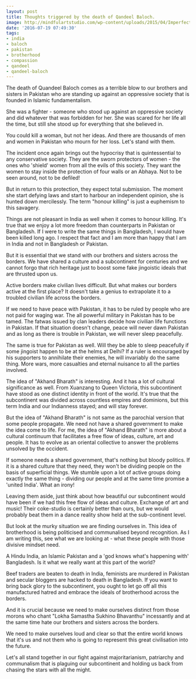 ```yaml
---
layout: post
title: Thoughts triggered by the death of Qandeel Baloch.
image: http://mindfulartstudio.com/wp-content/uploads/2015/04/Imperfect-Fish.jpg
date: '2016-07-19 07:49:30'
tags:
- india
- baloch
- pakistan
- brotherhood
- compassion
- qandeel
- qandeel-baloch
---
```


The death of Quandeel Baloch comes as a terrible blow to our brothers and sisters in Pakistan who are standing up against an oppressive society that is founded in Islamic fundamentalism.

She was a fighter - someone who stood up against an oppressive society and did whatever that was forbidden for her. She was scared for her life all the time, but still she stood up for everything that she believed in.

You could kill a woman, but not her ideas. And there are thousands of men and women in Pakistan who mourn for her loss. Let's stand with them.

The incident once again brings out the hypocrisy that is quintessential to any conservative society. They are the sworn protectors of women - the ones who 'shield' women from all the evils of this society. They want the women to stay inside the protection of four walls or an Abhaya. Not to be seen around, not to be defiled!

But in return to this protection, they expect total submission. The moment she start defying laws and start to harbour an independent opinion, she is hunted down mercilessly. The term "honour killing" is just a euphemism to this savagery.

Things are not pleasant in India as well when it comes to honour killing. It's true that we enjoy a lot more freedom than counterparts in Pakistan or Bangladesh. If I were to write the same things in Bangladesh, I would have been killed long ago. I respect that fact and I am more than happy that I am in India and not in Bangladesh or Pakistan.

But it is essential that we stand with our brothers and sisters across the borders. We have shared a culture and a subcontinent for centuries and we cannot forgo that rich heritage just to boost some fake jingoistic ideals that are thrusted upon us.

Active borders make civilian lives difficult. But what makes our borders active at the first place? It doesn't take a genius to extrapolate it to a troubled civilian life across the borders.

If we need to have peace with Pakistan, it has to be ruled by people who are not paid for waging war. The all powerful military in Pakistan has to be tamed. The fatwas issued by clan leaders decide how civilian life functions in Pakistan. If that situation doesn't change, peace will never dawn Pakistan and as long as there is trouble in Pakistan, we will never sleep peacefully.

The same is true for Pakistan as well. Will they be able to sleep peacefully if some jingoist happen to be at the helms at Delhi? If a ruler is encouraged by his supporters to annihilate their enemies, he will invariably do the same thing. More wars, more casualties and eternal nuisance to all the parties involved.

The idea of "Akhand Bharath" is interesting. And it has a lot of cultural significance as well. From Xuanzang to Queen Victoria, this subcontinent have stood as one distinct identity in front of the world. It's true that the subcontinent was divided across countless empires and dominions, but this term India and our Indianness stayed; and will stay forever.

But the idea of "Akhand Bharath" is not same as the parochial version that some people propagate. We need not have a shared government to make the idea come to life. For me, the idea of "Akhand Bharath" is more about a cultural continuum that facilitates a free flow of ideas, culture, art and people. It has to evolve as an oriental collective to answer the problems unsolved by the occident.

If someone needs a shared government, that's nothing but bloody politics. If it is a shared culture that they need, they won't be dividing people on the basis of superficial things. We stumble upon a lot of active groups doing exactly the same thing - dividing our people and at the same time promise a 'united India'. What an irony!

Leaving them aside, just think about how beautiful our subcontinent would have been if we had this free flow of ideas and culture. Exchange of art and music! Their coke-studio is certainly better than ours, but we would probably beat them in a dance reality show held at the sub-continent level. 

But look at the murky situation we are finding ourselves in. This idea of brotherhood is being politicised and communalised beyond recognition. As I am writing this, see what we are looking at - what these people with those divisive mindset need.

A Hindu India, an Islamic Pakistan and a 'god knows what's happening with' Bangladesh. Is it what we really want at this part of the world?

Beef traders are beaten to death in India, feminists are murdered in Pakistan and secular bloggers are hacked to death in Bangladesh. If you want to bring back glory to the subcontinent, you ought to let go off all this manufactured hatred and embrace the ideals of brotherhood across the borders.

And it is crucial because we need to make ourselves distinct from those morons who chant "Lokha Samastha Sukhino Bhavanthu" incessantly and at the same time hate our brothers and sisters across the borders.

We need to make ourselves loud and clear so that the entire world knows that it's us and not them who is going to represent this great civilisation into the future.

Let's all stand together in our fight against majoritarianism, patriarchy and communalism that is plaguing our subcontinent and holding us back from chasing the stars with all the might.

